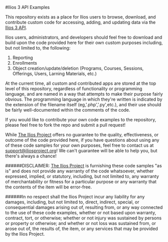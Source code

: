 #Ilios 3 API Examples

This repository exists as a place for Ilios users to browse, download, and contribute custom code for accessing, adding, and updating data via the [Ilios 3 API](https://github.com/ilios/ilios).

Ilios users, administrators, and developers should feel free to download and build upon the code provided here for their own custom purposes including, but not limited to, the following:

1. Reporting
2. Enrollments
3. Object creation/update/deletion (Programs, Courses, Sessions, Offerings, Users, Larning Materials, etc.)

At the current time, all custom and contributed apps are stored at the top level of this repository, regardless of functionality or programming language, and are named in a way that attempts to make their purpose fairly obvious. The programming language in which they're written is indicated by the extension of the filename itself (eg,'.php','.py',etc.), and their use should be fairly well-documented within the comments of the code.

If you would like to contribute your own code examples to the repository, please feel free to fork the repo and submit a pull request!

While [The Ilios Project](https://www.iliosproject.org) offers no guarantee to the quality, effectiveness, or outcome of the code provided here, if you have questions about using any of these code samples for your own purposes, feel free to contact us at [support@iliosproject.org](mailto:iliosproject.org)!  We can't guarantee will be able to help you, but there's always a chance!

######DISCLAIMER:  [The Ilios Project](https://www.iliosproject.org) is furnishing these code samples "as is" and does not provide any warranty of the code whatsoever, whether expressed, implied, or statutory, including, but not limited to, any warranty of merchantability or fitness for a particular purpose or any warranty that the contents of the item will be error-free.

######In no respect shall the Ilios Project incur any liability for any damages, including, but not limited to, direct, indirect, special, or consequential damages arising out of, resulting from, or any way connected to the use of these code examples, whether or not based upon warranty, contract, tort, or otherwise; whether or not injury was sustained by persons or property or otherwise; and whether or not loss was sustained from, or arose out of, the results of, the item, or any services that may be provided by the Ilios Project.

